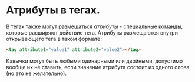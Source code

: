 # Атрибуты в тегах.

В тегах также могут размещаться _атрибуты_ - специальные команды, которые расширяют действие тега. Атрибуты размещаются внутри открывающего тега в таком формате:

```html
<tag attribute1="value1" attribute2="value2"></tag>
```

Кавычки могут быть любыми одинарными или двойными, допустимо вообще их не ставить, если значение атрибута состоит из одного слова (но это не желательно).
